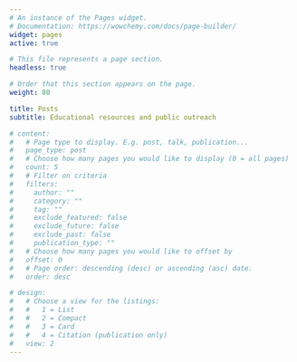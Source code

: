 ```yaml
---
# An instance of the Pages widget.
# Documentation: https://wowchemy.com/docs/page-builder/
widget: pages
active: true

# This file represents a page section.
headless: true

# Order that this section appears on the page.
weight: 80

title: Posts
subtitle: Educational resources and public outreach

# content:
#   # Page type to display. E.g. post, talk, publication...
#   page_type: post
#   # Choose how many pages you would like to display (0 = all pages)
#   count: 5
#   # Filter on criteria
#   filters:
#     author: ""
#     category: ""
#     tag: ""
#     exclude_featured: false
#     exclude_future: false
#     exclude_past: false
#     publication_type: ""
#   # Choose how many pages you would like to offset by
#   offset: 0
#   # Page order: descending (desc) or ascending (asc) date.
#   order: desc

# design:
#   # Choose a view for the listings:
#   #   1 = List
#   #   2 = Compact
#   #   3 = Card
#   #   4 = Citation (publication only)
#   view: 2
---
```

